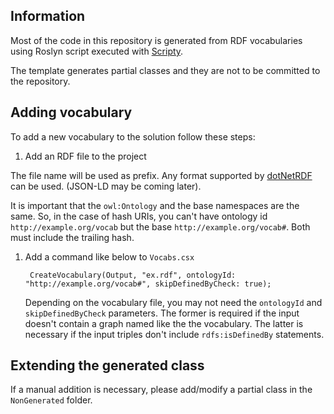## Information

Most of the code in this repository is generated from RDF vocabularies using Roslyn script executed with 
[Scripty](https://github.com/daveaglick/Scripty).

The template generates partial classes and they are not to be committed to the repository.

## Adding vocabulary

To add a new vocabulary to the solution follow these steps:

1. Add an RDF file to the project

  The file name will be used as prefix. Any format supported by [dotNetRDF](https://github.com/dotnetrdf/dotnetrdf/wiki/UserGuide-Reading-RDF) can be used.
  (JSON-LD may be coming later).
  
  It is important that the `owl:Ontology` and the base namespaces are the same. So, in the case of hash URIs, you can't have
  ontology id `http://example.org/vocab` but the base `http://example.org/vocab#`. Both must include the trailing hash.
  
1. Add a command like below to `Vocabs.csx`

        CreateVocabulary(Output, "ex.rdf", ontologyId: "http://example.org/vocab#", skipDefinedByCheck: true);
     
    Depending on the vocabulary file, you may not need the `ontologyId` and `skipDefinedByCheck` parameters. The former
    is required if the input doesn't contain a graph named like the the vocabulary. The latter is necessary if the
    input triples don't include `rdfs:isDefinedBy` statements.
    
## Extending the generated class

If a manual addition is necessary, please add/modify a partial class in the `NonGenerated` folder.
